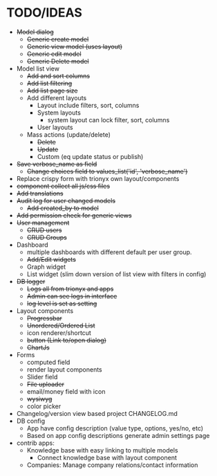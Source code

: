 # TODO/IDEAS

- ~~Model dialog~~
  - ~~Generic create model~~
  - ~~Generic view model (uses layout)~~
  - ~~Generic edit model~~
  - ~~Generic Delete model~~
- Model list view
  - ~~Add and sort columns~~
  - ~~Add list filtering~~
  - ~~Add list page size~~
  - Add different layouts
    - Layout include filters, sort, columns
    - System layouts
      - system layout can lock filter, sort, columns
    - User layouts
  - Mass actions (update/delete)
    - ~~Delete~~
    - ~~Update~~
    - Custom (eq update status or publish)
- ~~Save verbose_name as field~~
  - ~~Change choices field to values_list('id', 'verbose_name')~~
- Replace crispy form with trionyx own layout/components
- ~~component collect all js/css files~~
- ~~Add translations~~
- ~~Audit log for user changed models~~
  - ~~Add created_by to model~~
- ~~Add permission check for generic views~~
- ~~User management~~
  - ~~CRUD users~~
  - ~~CRUD Groups~~
- Dashboard
  - multiple dashboards with different default per user group.
  - ~~Add/Edit widgets~~
  - Graph widget
  - List widget (slim down version of list view with filters in config)
- ~~DB logger~~
  - ~~Logs all from trionyx and apps~~
  - ~~Admin can see logs in interface~~
  - ~~log level is set as setting~~
- Layout components
  - ~~Progressbar~~
  - ~~Unordered/Ordered List~~
  - icon renderer/shortcut
  - ~~button (Link to/open dialog)~~
  - ~~ChartJs~~
- Forms
  - computed field
  - render layout components
  - Slider field
  - ~~File uploader~~
  - email/money field with icon
  - ~~wysiwyg~~
  - color picker
- Changelog/version view based project CHANGELOG.md
- DB config
  - App have config description (value type, options, yes/no, etc)
  - Based on app config descriptions generate admin settings page
- contrib apps:
  - Knowledge base with easy linking to multiple models
    - Connect knowledge base with layout component
  - Companies: Manage company relations/contact information
    